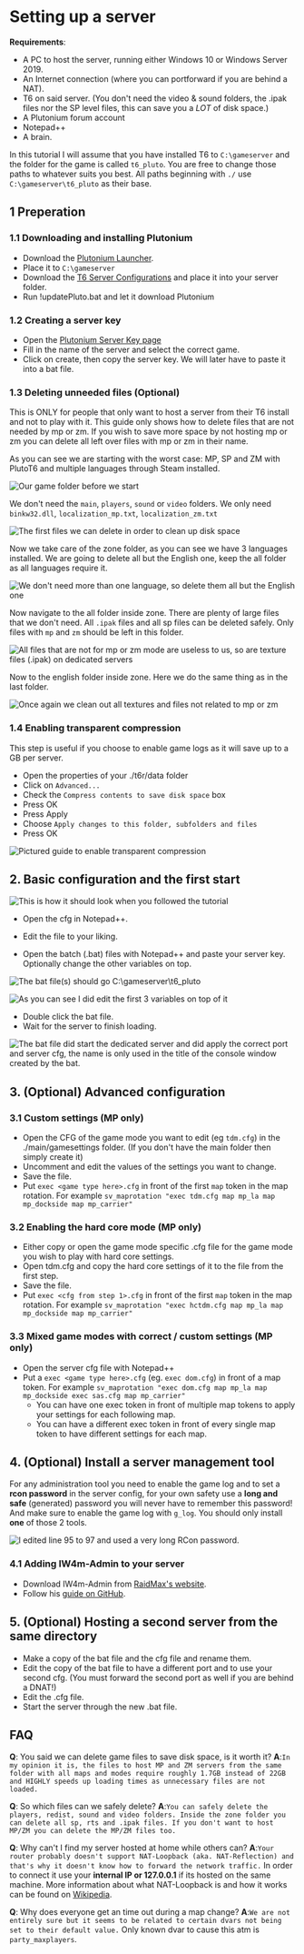 # Setting up a server

**Requirements**:
* A PC to host the server, running either Windows 10 or Windows Server 2019.
* An Internet connection (where you can portforward if you are behind a NAT).
* T6 on said server. (You don't need the video & sound folders, the .ipak files nor the SP level files, this can save you a *LOT* of disk space.)
* A Plutonium forum account
* Notepad++
* A brain.

In this tutorial I will assume that you have installed T6 to `C:\gameserver` and the folder for the game is called `t6_pluto`. You are free to change those paths to whatever suits you best.
All paths beginning with `./` use `C:\gameserver\t6_pluto` as their base.

## 1 Preperation

### 1.1 Downloading and installing Plutonium
* Download the [Plutonium Launcher](https://cdn.plutonium.pw/updater/plutonium.exe).
* Place it to `C:\gameserver`
* Download the [T6 Server Configurations](https://github.com/xerxes-at/T6ServerConfigs/archive/master.zip) and place it into your server folder.
* Run !updatePluto.bat and let it download Plutonium

### 1.2 Creating a server key
* Open the [Plutonium Server Key page](https://platform.plutonium.pw/serverkeys)
* Fill in the name of the server and select the correct game.
* Click on create, then copy the server key.
We will later have to paste it into a bat file.

### 1.3 Deleting unneeded files (Optional)
This is ONLY for people that only want to host a server from their T6 install and not to play with it. This guide only shows how to delete files that are not needed by mp or zm. If you wish to save more space by not hosting mp or zm you can delete all left over files with mp or zm in their name.

As you can see we are starting with the worst case: MP, SP and ZM with PlutoT6 and multiple languages through Steam installed.

![Our game folder before we start](https://stats.awog.at/FastDL/pluto_t6/guides/server/00_worst_case.png)


We don't need the `main`, `players`, `sound` or `video` folders. We only need `binkw32.dll`, `localization_mp.txt`, `localization_zm.txt`

![The first files we can delete in order to clean up disk space](https://stats.awog.at/FastDL/pluto_t6/guides/server/01_root_folder.png)



Now we take care of the zone folder, as you can see we have 3 languages installed.
We are going to delete all but the English one, keep the all folder as all languages require it.

![We don't need more than one language, so delete them all but the English one](https://stats.awog.at/FastDL/pluto_t6/guides/server/03_zone_folder.png)



Now navigate to the all folder inside zone. There are plenty of large files that we don't need. All `.ipak` files and all sp files can be deleted safely. Only files with `mp` and `zm` should be left in this folder.

![All files that are not for mp or zm mode are useless to us, so are texture files (.ipak) on dedicated servers](https://stats.awog.at/FastDL/pluto_t6/guides/server/04_all_folder.png)



Now to the english folder inside zone. Here we do the same thing as in the last folder.

![Once again we clean out all textures and files not related to mp or zm](https://stats.awog.at/FastDL/pluto_t6/guides/server/05_english_folder.png)


### 1.4 Enabling transparent compression
This step is useful if you choose to enable game logs as it will save up to a GB per server.
* Open the properties of your ./t6r/data folder
* Click on `Advanced...`
* Check the `Compress contents to save disk space` box
* Press OK
* Press Apply
* Choose `Apply changes to this folder, subfolders and files`
* Press OK




![Pictured guide to enable transparent compression](https://stats.awog.at/FastDL/pluto_t6/guides/server/06_compression.png)






## 2. Basic configuration and the first start



![This is how it should look when you followed the tutorial](https://stats.awog.at/FastDL/pluto_t6/guides/server/07_dedicated.png)




* Open the cfg in Notepad++.
* Edit the file to your liking.

* Open the batch (.bat) files with Notepad++ and paste your server key. Optionally change the other variables on top.



![The bat file(s) should go `C:\gameserver\t6_pluto` ](https://stats.awog.at/FastDL/pluto_t6/guides/server/08_bat.png)

![As you can see I did edit the first 3 variables on top of it](https://stats.awog.at/FastDL/pluto_t6/guides/server/09_bat_notepad.png)




* Double click the bat file.
* Wait for the server to finish loading.




![The bat file did start the dedicated server and did apply the correct port and server cfg, the name is only used in the title of the console window created by the bat.](https://stats.awog.at/FastDL/pluto_t6/guides/server/10_first_start.png)





## 3. (Optional) Advanced configuration

### 3.1 Custom settings (MP only)
* Open the CFG of the game mode you want to edit (eg `tdm.cfg`) in the ./main/gamesettings folder. (If you don't have the main folder then simply create it)
* Uncomment and edit the values of the settings you want to change.
* Save the file.
* Put `exec <game type here>.cfg` in front of the first `map` token in the map rotation.
For example `sv_maprotation "exec tdm.cfg map mp_la map mp_dockside map mp_carrier"`

### 3.2 Enabling the hard core mode (MP only)
* Either copy or open the game mode specific .cfg file for the game mode you wish to play with hard core settings.
* Open tdm.cfg and copy the hard core settings of it to the file from the first step.
* Save the file.
* Put `exec <cfg from step 1>.cfg` in front of the first `map` token in the map rotation.
For example `sv_maprotation "exec hctdm.cfg map mp_la map mp_dockside map mp_carrier"`

### 3.3 Mixed game modes with correct / custom settings (MP only)
* Open the server cfg file with Notepad++
* Put a `exec <game type here>.cfg` (eg. `exec dom.cfg`) in front of a map token.
For example `sv_maprotation "exec dom.cfg map mp_la map mp_dockside exec sas.cfg map mp_carrier"`
  * You can have one exec token in front of multiple map tokens to apply your settings for each following map.
  * You can have a different exec token in front of every single map token to have different settings for each map.

## 4. (Optional) Install a server management tool

For any administration tool you need to enable the game log and to set a **rcon password** in the server config, for your own safety use a **long and safe** (generated) password you will never have to remember this password! And make sure to enable the game log with `g_log`. You should only install **one** of those 2 tools.


![I edited line 95 to 97 and used a very long RCon password.](https://stats.awog.at/FastDL/pluto_t6/guides/server/11_rcon_settings.png)



### 4.1 Adding IW4m-Admin to your server
* Download IW4m-Admin from [RaidMax's website](https://raidmax.org/IW4MAdmin/).
* Follow his [guide on GitHub](https://github.com/RaidMax/IW4M-Admin/wiki/Getting-Started).


## 5. (Optional) Hosting a second server from the same directory

* Make a copy of the bat file and the cfg file and rename them.
* Edit the copy of the bat file to have a different port and to use your second cfg.
 (You must forward the second port as well if you are behind a DNAT!)
* Edit the .cfg file.
* Start the server through the new .bat file.

## FAQ

**Q**: You said we can delete game files to save disk space, is it worth it?
**A**:```In my opinion it is, the files to host MP and ZM servers from the same folder with all maps and modes require roughly 1.7GB instead of 22GB and HIGHLY speeds up loading times as unnecessary files are not loaded.```

**Q**: So which files can we safely delete?
**A**:```You can safely delete the players, redist, sound and video folders. Inside the zone folder you can delete all sp, rts and .ipak files. If you don't want to host MP/ZM you can delete the MP/ZM files too.```

**Q**: Why can't I find my server hosted at home while others can?
**A**:```Your router probably doesn't support NAT-Loopback (aka. NAT-Reflection) and that's why it doesn't know how to forward the network traffic.``` In order to connect it use your **internal IP or 127.0.0.1** if its hosted on the same machine. More information about what NAT-Loopback is and how it works can be found on [Wikipedia](https://en.wikipedia.org/wiki/NAT_loopback).

**Q**: Why does everyone get an time out during a map change?
**A**:```We are not entirely sure but it seems to be related to certain dvars not being set to their default value.``` Only known dvar to cause this atm is `party_maxplayers`.
